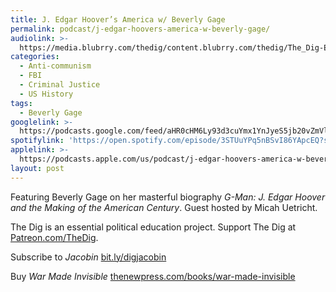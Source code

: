 ```yaml
---
title: J. Edgar Hoover’s America w/ Beverly Gage
permalink: podcast/j-edgar-hoovers-america-w-beverly-gage/
audiolink: >-
  https://media.blubrry.com/thedig/content.blubrry.com/thedig/The_Dig-EP_423-Gage.mp3
categories:
  - Anti-communism
  - FBI
  - Criminal Justice
  - US History
tags:
  - Beverly Gage
googlelink: >-
  https://podcasts.google.com/feed/aHR0cHM6Ly93d3cuYmx1YnJyeS5jb20vZmVlZHMvdGhlZGlnLnhtbA/episode/aHR0cHM6Ly90aGVkaWcuYmx1YnJyeS5uZXQvP3A9MjUwMA?sa=X&ved=0CAUQkfYCahcKEwig_OaVirGCAxUAAAAAHQAAAAAQNg
spotifylink: 'https://open.spotify.com/episode/3STUuYPq5nBSvI86YApcEQ?si=34a5584365ff4106'
applelink: >-
  https://podcasts.apple.com/us/podcast/j-edgar-hoovers-america-w-beverly-gage/id1043245989?i=1000633908833
layout: post
---
```


Featuring Beverly Gage on her masterful biography *G-Man: J. Edgar Hoover and the Making of the American Century*. Guest hosted by Micah Uetricht.

The Dig is an essential political education project. Support The Dig at [Patreon.com/TheDig](http://patreon.com/TheDig).

Subscribe to *Jacobin* [bit.ly/digjacobin](http://bit.ly/digjacobin)

Buy *War Made Invisible* [thenewpress.com/books/war-made-invisible](http://thenewpress.com/books/war-made-invisible)
